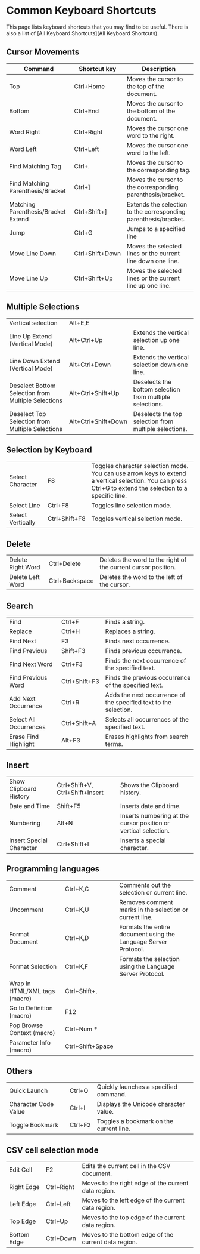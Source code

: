 # Common Keyboard Shortcuts

This page lists keyboard shortcuts that you may find to be useful. There is also a list of [All Keyboard Shortcuts](All Keyboard Shortcuts).

## Cursor Movements
Command | Shortcut key | Description
--|--|--
Top|Ctrl+Home|Moves the cursor to the top of the document.
Bottom|Ctrl+End|Moves the cursor to the bottom of the document.
Word Right|Ctrl+Right|Moves the cursor one word to the right.
Word Left|Ctrl+Left|Moves the cursor one word to the left.
Find Matching Tag|Ctrl+.|Moves the cursor to the corresponding tag.
Find Matching Parenthesis/Bracket|Ctrl+]|Moves the cursor to the corresponding parenthesis/bracket.
Matching Parenthesis/Bracket Extend|Ctrl+Shift+]|Extends the selection to the corresponding parenthesis/bracket.
Jump|Ctrl+G|Jumps to a specified line
Move Line Down|Ctrl+Shift+Down|Moves the selected lines or the current line down one line.
Move Line Up|Ctrl+Shift+Up|Moves the selected lines or the current line up one line.

## Multiple Selections

| | | |
--|--|--
Vertical selection | Alt+E,E |
Line Up Extend (Vertical Mode)|Alt+Ctrl+Up|Extends the vertical selection up one line.
Line Down Extend (Vertical Mode)|Alt+Ctrl+Down|Extends the vertical selection down one line.
Deselect Bottom Selection from Multiple Selections|Alt+Ctrl+Shift+Up|Deselects the bottom selection from multiple selections.
Deselect Top Selection from Multiple Selections|Alt+Ctrl+Shift+Down|Deselects the top selection from multiple selections.

## Selection by Keyboard

| | | |
--|--|--
Select Character|F8|Toggles character selection mode.<br>You can use arrow keys to extend a vertical selection. You can press Ctrl+G to extend the selection to a specific line.
Select Line|Ctrl+F8|Toggles line selection mode.
Select Vertically|Ctrl+Shift+F8|Toggles vertical selection mode.

## Delete

| | | |
--|--|--
Delete Right Word|Ctrl+Delete|Deletes the word to the right of the current cursor position.
Delete Left Word|Ctrl+Backspace|Deletes the word to the left of the cursor.

## Search

| | | |
--|--|--
Find|Ctrl+F|Finds a string.
Replace|Ctrl+H|Replaces a string.
Find Next|F3|Finds next occurrence.
Find Previous|Shift+F3|Finds previous occurrence.
Find Next Word|Ctrl+F3|Finds the next occurrence of the specified text.
Find Previous Word|Ctrl+Shift+F3|Finds the previous occurrence of the specified text.
Add Next Occurrence|Ctrl+R|Adds the next occurrence of the specified text to the selection.
Select All Occurrences|Ctrl+Shift+A|Selects all occurrences of the specified text.
Erase Find Highlight|Alt+F3|Erases highlights from search terms.

## Insert

| | | |
--|--|--
Show Clipboard History|Ctrl+Shift+V, Ctrl+Shift+Insert|Shows the Clipboard history.
Date and Time|Shift+F5|Inserts date and time.
Numbering|Alt+N|Inserts numbering at the cursor position or vertical selection.
Insert Special Character|Ctrl+Shift+I|Inserts a special character.

## Programming languages

| | | |
--|--|--
Comment|Ctrl+K,C|Comments out the selection or current line.
Uncomment|Ctrl+K,U|Removes comment marks in the selection or current line.
Format Document|Ctrl+K,D|Formats the entire document using the Language Server Protocol.
Format Selection|Ctrl+K,F|Formats the selection using the Language Server Protocol.
Wrap in HTML/XML tags  (macro)|Ctrl+Shift+,|
Go to Definition (macro)|F12|
Pop Browse Context (macro)|Ctrl+Num *|
Parameter Info (macro)|Ctrl+Shift+Space|

## Others

| | | |
--|--|--
Quick Launch|Ctrl+Q|Quickly launches a specified command.
Character Code Value|Ctrl+I|Displays the Unicode character value.
Toggle Bookmark|Ctrl+F2|Toggles a bookmark on the current line.

## CSV cell selection mode

| | | |
--|--|--
Edit Cell|F2|Edits the current cell in the CSV document.
Right Edge|Ctrl+Right|Moves to the right edge of the current data region.
Left Edge|Ctrl+Left|Moves to the left edge of the current data region.
Top Edge|Ctrl+Up|Moves to the top edge of the current data region.
Bottom Edge|Ctrl+Down|Moves to the bottom edge of the current data region.